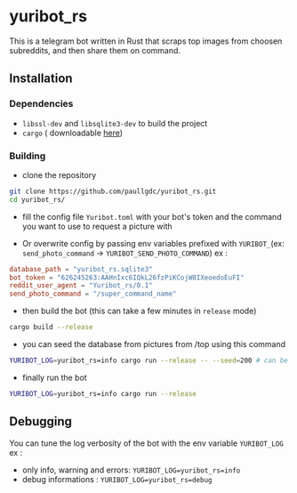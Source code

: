 # yuribot_rs

This is a telegram bot written in Rust that scraps top images from choosen subreddits, and then share them on command.

## Installation

### Dependencies

* `libssl-dev` and `libsqlite3-dev` to build the project
* `cargo` ( downloadable [here](https://rustup.rs/))

### Building

* clone the repository

```sh
git clone https://github.com/paullgdc/yuribot_rs.git
cd yuribot_rs/
```

* fill the config file `Yuribot.toml` with your bot's token and the command you want to use to request a picture with

* Or overwrite config by passing env variables prefixed with `YURIBOT_`(ex: `send_photo_command` -> `YURIBOT_SEND_PHOTO_COMMAND`)
ex :

```toml
database_path = "yuribot_rs.sqlite3"
bot_token = "626245263:AAHnIxc6IQkL26fzPiKCojW8IXeoedoEuFI"
reddit_user_agent = "Yuribot_rs/0.1"
send_photo_command = "/super_command_name"
```

* then build the bot (this can take a few minutes in `release` mode)

```sh
cargo build --release
```

* you can seed the database from pictures from /top using this command

```sh
YURIBOT_LOG=yuribot_rs=info cargo run --release -- --seed=200 # can be more than 200 if you need
```

* finally run the bot

```sh
YURIBOT_LOG=yuribot_rs=info cargo run --release
```

## Debugging

You can tune the log verbosity of the bot with the env variable `YURIBOT_LOG`
ex :

* only info,  warning and errors: `YURIBOT_LOG=yuribot_rs=info`
* debug informations : `YURIBOT_LOG=yuribot_rs=debug`
